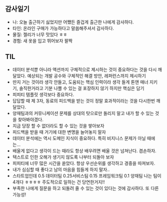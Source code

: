 ## 감사일기 
- 나: 오늘 출근하기 싫었지만 어쨌든 즐겁게 출근한 나에게 감사하다.
- 타인: 온라인 구매가 가능하다고 말씀해주셔서 감사하다.
- 물질: 젤리가 너무 맛있다 ㅎㅎ
- 경험: 새 옷을 입고 뛰어보자 팔짝 

## TIL 
- 데이터 분석뿐 아니라 액션까지 구체적으로 제시하는 것이 중요하다는 것을 다시 깨달았다. 예상되는 개발 공수와 구체적인 해결 방안, 레퍼런스까지 제시하기 
- 딴지 거는 것이라 생각 안들고, 도움되는 핵심 인력이라 생각 들게 톤앤 매너 지키기, 솔직한거라고 기분 나쁠 수 있는 걸 포장하지 않기 하지만 핵심은 담기 
- 피피티 템플릿 생각보다 중요하다.
- 답답할 때 제 3자, 동료의 피드백을 받는 것이 정말 효과적이라는 것을 다시한번 깨달았다.
- 양재팀과의 커뮤니케이션 문제를 상대의 탓으로만 돌리지 말고 내가 할 수 있는 것을 찾아봐야겠다.
- 지금 당장 할 수 없더라도 할 수 있는 것을 쌓아보자 
- 피드백을 받을 때 거기에 대한 변명을 늘어놓지 말자 
- 데이터 분석에는 역시 도메인 지식이 중요하다. 특히 비지니스 문제가 아닐 때에는... 
- 배울게 없다고 생각이 드는 때라도 항상 배우려면 배울 것은 넘쳐난다. 겸손하자. 
- 텍스트로 인한 오해가 생기지 않도록 나부터 되돌아 보자 
- 피피티에 너무 많은 시간을 쏟았다. 항상 우선순위를 생각하고 경중을 따져보자. 
- 내가 심심할 때 좋다고 남의 마음을 힘들게 하지 말자..
- 스타트업인데 0.5 데이터팀 0.25서비스팀 0.15 프레임워크팀 0.1 양재팀 나는 팀이 4개다 ㅎㅎㅎㅎ 주도적으로 일하는 건 당연한거지!!
- 부족한 나에게 질문을 하고 되돌려 줄 수 있는 것이 있다는 것에 감사하다. 또 다른 가능성!
